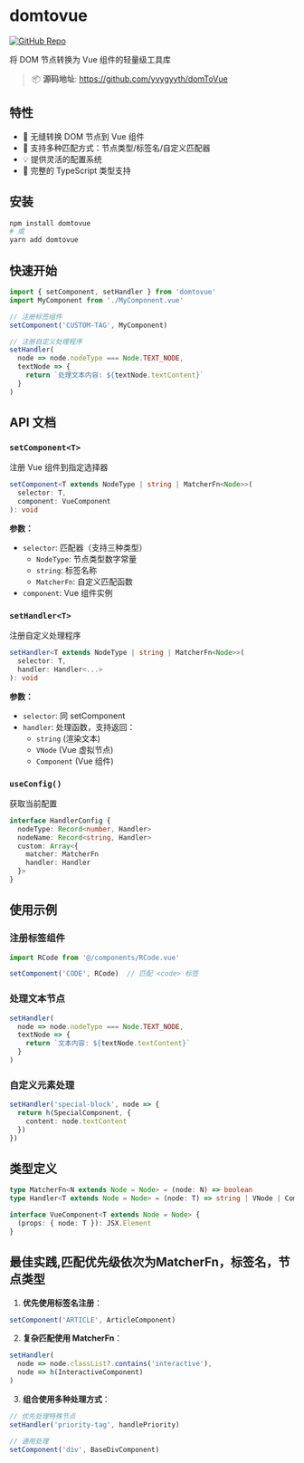 # domtovue 

[![GitHub Repo](https://img.shields.io/badge/GitHub-Repository-blue?style=flat-square&logo=github)](https://github.com/yvygyyth/domToVue)

将 DOM 节点转换为 Vue 组件的轻量级工具库

> 📦 ​**源码地址**: https://github.com/yvygyyth/domToVue

## 特性

- 🚀 无缝转换 DOM 节点到 Vue 组件
- 🔌 支持多种匹配方式：节点类型/标签名/自定义匹配器
- 💡 提供灵活的配置系统
- 🦾 完整的 TypeScript 类型支持

## 安装

```bash
npm install domtovue
# 或
yarn add domtovue
```

## 快速开始

```typescript
import { setComponent, setHandler } from 'domtovue'
import MyComponent from './MyComponent.vue'

// 注册标签组件
setComponent('CUSTOM-TAG', MyComponent)

// 注册自定义处理程序
setHandler(
  node => node.nodeType === Node.TEXT_NODE,
  textNode => {
    return `处理文本内容: ${textNode.textContent}`
  }
)
```

## API 文档

### `setComponent<T>`
注册 Vue 组件到指定选择器

```typescript
setComponent<T extends NodeType | string | MatcherFn<Node>>(
  selector: T,
  component: VueComponent
): void
```

**参数：**
- `selector`: 匹配器（支持三种类型）
  - `NodeType`: 节点类型数字常量
  - `string`: 标签名称
  - `MatcherFn`: 自定义匹配函数
- `component`: Vue 组件实例

### `setHandler<T>`
注册自定义处理程序

```typescript
setHandler<T extends NodeType | string | MatcherFn<Node>>(
  selector: T,
  handler: Handler<...>
): void
```

**参数：**
- `selector`: 同 setComponent
- `handler`: 处理函数，支持返回：
  - `string` (渲染文本)
  - `VNode` (Vue 虚拟节点)
  - `Component` (Vue 组件)

### `useConfig()`
获取当前配置

```typescript
interface HandlerConfig {
  nodeType: Record<number, Handler>
  nodeName: Record<string, Handler>
  custom: Array<{
    matcher: MatcherFn
    handler: Handler
  }>
}
```

## 使用示例

### 注册标签组件
```typescript
import RCode from '@/components/RCode.vue'

setComponent('CODE', RCode)  // 匹配 <code> 标签
```

### 处理文本节点
```typescript
setHandler(
  node => node.nodeType === Node.TEXT_NODE,
  textNode => {
    return `文本内容: ${textNode.textContent}`
  }
)
```

### 自定义元素处理
```typescript
setHandler('special-block', node => {
  return h(SpecialComponent, { 
    content: node.textContent 
  })
})
```

## 类型定义

```typescript
type MatcherFn<N extends Node = Node> = (node: N) => boolean
type Handler<T extends Node = Node> = (node: T) => string | VNode | Component

interface VueComponent<T extends Node = Node> {
  (props: { node: T }): JSX.Element
}
```

## 最佳实践,匹配优先级依次为MatcherFn，标签名，节点类型

1. **优先使用标签名注册**：
```typescript
setComponent('ARTICLE', ArticleComponent)
```

2. **复杂匹配使用 MatcherFn**：
```typescript
setHandler(
  node => node.classList?.contains('interactive'),
  node => h(InteractiveComponent)
)
```

3. **组合使用多种处理方式**：
```typescript
// 优先处理特殊节点
setHandler('priority-tag', handlePriority)

// 通用处理
setComponent('div', BaseDivComponent)
```